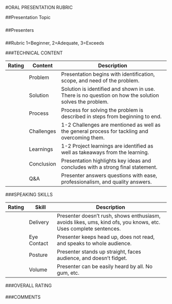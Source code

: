 #ORAL PRESENTATION RUBRIC

##Presentation Topic

###

##Presenters

###
###

##Rubric
1=Beginner, 2=Adequate, 3=Exceeds

###TECHNICAL CONTENT

| Rating | Content        | Description
|--------|----------------|-----------------------------------------------------------
|        | Problem        | Presentation begins with identification, scope, and need of the problem.
|        | Solution       | Solution is identified and shown in use. There is no question on how the solution solves the problem.
|        | Process        | Process for solving the problem is described in steps from beginning to end.
|        | Challenges     | 1-2 Challenges are mentioned as well as the general process for tackling and overcoming them.
|        | Learnings      | 1-2 Project learnings are identified as well as takeaways from the learning.
|        | Conclusion     | Presentation highlights key ideas and concludes with a strong final statement.
|        | Q&A            | Presenter answers questions with ease, professionalism, and quality answers.

###SPEAKING SKILLS

| Rating | Skill          | Description
|--------|----------------|-----------------------------------------------------------
|        | Delivery       | Presenter doesn’t rush, shows enthusiasm, avoids likes, ums, kind ofs, you knows, etc. Uses complete sentences.
|        | Eye Contact    | Presenter keeps head up, does not read, and speaks to whole audience.
|        | Posture        | Presenter stands up straight, faces audience, and doesn’t fidget.
|        | Volume         | Presenter can be easily heard by all. No gum, etc.

###OVERALL RATING

####

###COMMENTS
